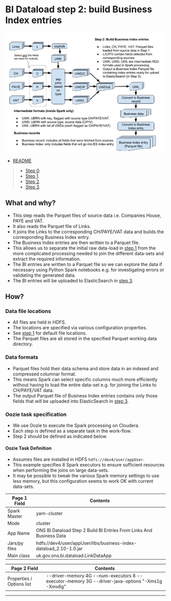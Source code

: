 # BI Dataload step 2: build Business Index entries #


![MacDown Screenshot](./BI-data-ingestion-Spark-flow-step-2.jpg)

* [README](../README.md)

> * [Step 0](./bi-dataload-step-0.md).
> * [Step 1](./bi-dataload-step-1.md).
> * [Step 2](./bi-dataload-step-2.md).
> * [Step 3](./bi-dataload-step-3.md).

## What and why? ##

* This step reads the Parquet files of source data i.e. Companies House, PAYE and VAT.
* It also reads the Parquet file of Links.
* It joins the Links to the corresponding CH/PAYE/VAT data and builds the corresponding Business Index entry.
* The Business Index entries are then written to a Parquet file.
* This allows us to separate the initial raw data-load in [step 1](./bi-dataload-step-1.md) from the more complicated processing needed to join the different data-sets and extract the required information.
* The BI entries are written to a Parquet file so we can explore the data if necessary using Python Spark notebooks e.g. for investigating errors or validating the generated data.
* The BI entries will be uploaded to ElasticSearch in [step 3](./bi-dataload-step-3.md).

## How? ##

### Data file locations ###

* All files are held in HDFS.
* The locations are specified via various configuration properties.
* See [step 1](./bi-dataload-step-1.md) for default file locations.
* The Parquet files are all stored in the specified Parquet working data directory.

### Data formats ###

* Parquet files hold their data schema and store data in an indexed and compressed columnar format.
* This means Spark can select specific columns much more efficiently without having to load the entire data-set e.g. for joining the Links to CH/PAYE/VAT data.
* The output Parquet file of Business Index entries contains only those fields that will be uploaded into ElasticSearch in [step 3](./bi-dataload-step-3.md).
 
### Oozie task specification ###

* We use Oozie to execute the Spark processing on Cloudera.
* Each step is defined as a separate task in the work-flow.
* Step 2 should be defined as indicated below.

#### Oozie Task Definition ####

* Assumes files are installed in HDFS `hdfs://dev4/user/appUser`.
* This example specifies 8 Spark executors to ensure sufficient resources when performing the joins on large data-sets.
* It may be possible to tweak the various Spark memory settings to use less memory, but this configuration seems to work OK with current data-sets.

Page 1 Field | Contents
------------- | -------------
Spark Master  | yarn-cluster
Mode  | cluster
App Name | ONS BI Dataload Step 2 Build BI Entries From Links And Business Data
Jars/py files | hdfs://dev4/user/appUser/libs/business-index-dataload_2.10-1.0.jar
Main class | uk.gov.ons.bi.dataload.LinkDataApp

Page 2 Field | Contents
------------- | -------------
Properties / Options list | --driver-memory 4G --num-executors 8 --executor-memory 3G --driver-java-options "-Xms1g -Xmx6g"

-----
